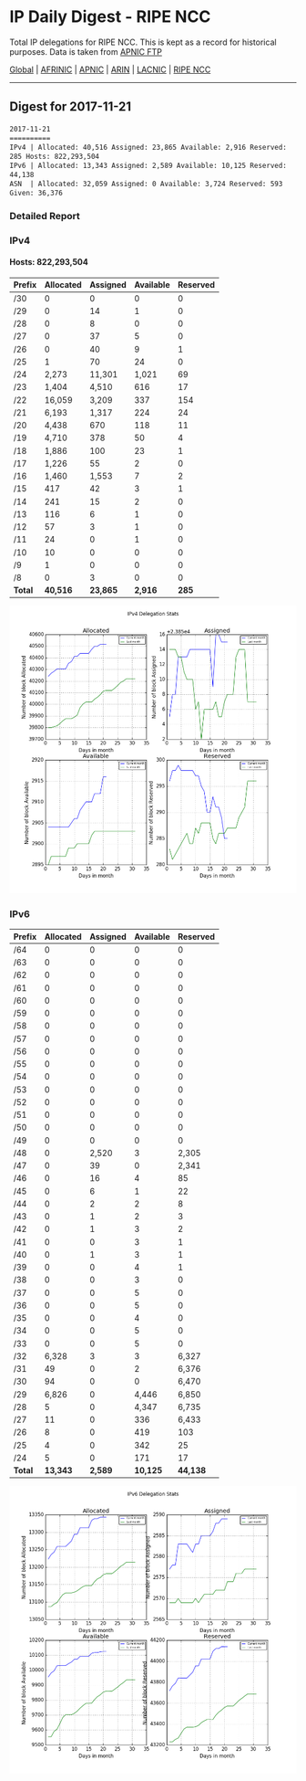 # IP Daily Digest - RIPE NCC

Total IP delegations for RIPE NCC. This is kept as a record for historical purposes. Data is taken from [APNIC FTP](https://ftp.apnic.net/)

[Global](https://github.com/csmets/IP-Daily-Digest) | [AFRINIC](https://github.com/csmets/IP-Daily-Digest/tree/master/archives/AFRINIC) | [APNIC](https://github.com/csmets/IP-Daily-Digest/tree/master/archives/APNIC) | [ARIN](https://github.com/csmets/IP-Daily-Digest/tree/master/archives/ARIN) | [LACNIC](https://github.com/csmets/IP-Daily-Digest/tree/master/archives/LACNIC) | [RIPE NCC](https://github.com/csmets/IP-Daily-Digest/tree/master/archives/RIPE_NCC)

---

## Digest for 2017-11-21
```
2017-11-21
==========
IPv4 | Allocated: 40,516 Assigned: 23,865 Available: 2,916 Reserved: 285 Hosts: 822,293,504
IPv6 | Allocated: 13,343 Assigned: 2,589 Available: 10,125 Reserved: 44,138
ASN  | Allocated: 32,059 Assigned: 0 Available: 3,724 Reserved: 593 Given: 36,376
```

### Detailed Report

### IPv4

#### Hosts: **822,293,504**

| Prefix | Allocated | Assigned | Available | Reserved |
| ----- | ----- | ----- | ----- | ----- |
| /30 | 0 | 0 | 0 | 0 |
| /29 | 0 | 14 | 1 | 0 |
| /28 | 0 | 8 | 0 | 0 |
| /27 | 0 | 37 | 5 | 0 |
| /26 | 0 | 40 | 9 | 1 |
| /25 | 1 | 70 | 24 | 0 |
| /24 | 2,273 | 11,301 | 1,021 | 69 |
| /23 | 1,404 | 4,510 | 616 | 17 |
| /22 | 16,059 | 3,209 | 337 | 154 |
| /21 | 6,193 | 1,317 | 224 | 24 |
| /20 | 4,438 | 670 | 118 | 11 |
| /19 | 4,710 | 378 | 50 | 4 |
| /18 | 1,886 | 100 | 23 | 1 |
| /17 | 1,226 | 55 | 2 | 0 |
| /16 | 1,460 | 1,553 | 7 | 2 |
| /15 | 417 | 42 | 3 | 1 |
| /14 | 241 | 15 | 2 | 0 |
| /13 | 116 | 6 | 1 | 0 |
| /12 | 57 | 3 | 1 | 0 |
| /11 | 24 | 0 | 1 | 0 |
| /10 | 10 | 0 | 0 | 0 |
| /9 | 1 | 0 | 0 | 0 |
| /8 | 0 | 3 | 0 | 0 |
| **Total** | **40,516** | **23,865** | **2,916** | **285** |

![ipv4-stats](ipv4-figure.png)

### IPv6

| Prefix | Allocated | Assigned | Available | Reserved |
| ----- | ----- | ----- | ----- | ----- |
| /64 | 0 | 0 | 0 | 0 |
| /63 | 0 | 0 | 0 | 0 |
| /62 | 0 | 0 | 0 | 0 |
| /61 | 0 | 0 | 0 | 0 |
| /60 | 0 | 0 | 0 | 0 |
| /59 | 0 | 0 | 0 | 0 |
| /58 | 0 | 0 | 0 | 0 |
| /57 | 0 | 0 | 0 | 0 |
| /56 | 0 | 0 | 0 | 0 |
| /55 | 0 | 0 | 0 | 0 |
| /54 | 0 | 0 | 0 | 0 |
| /53 | 0 | 0 | 0 | 0 |
| /52 | 0 | 0 | 0 | 0 |
| /51 | 0 | 0 | 0 | 0 |
| /50 | 0 | 0 | 0 | 0 |
| /49 | 0 | 0 | 0 | 0 |
| /48 | 0 | 2,520 | 3 | 2,305 |
| /47 | 0 | 39 | 0 | 2,341 |
| /46 | 0 | 16 | 4 | 85 |
| /45 | 0 | 6 | 1 | 22 |
| /44 | 0 | 2 | 2 | 8 |
| /43 | 0 | 1 | 2 | 3 |
| /42 | 0 | 1 | 3 | 2 |
| /41 | 0 | 0 | 3 | 1 |
| /40 | 0 | 1 | 3 | 1 |
| /39 | 0 | 0 | 4 | 1 |
| /38 | 0 | 0 | 3 | 0 |
| /37 | 0 | 0 | 5 | 0 |
| /36 | 0 | 0 | 5 | 0 |
| /35 | 0 | 0 | 4 | 0 |
| /34 | 0 | 0 | 5 | 0 |
| /33 | 0 | 0 | 5 | 0 |
| /32 | 6,328 | 3 | 3 | 6,327 |
| /31 | 49 | 0 | 2 | 6,376 |
| /30 | 94 | 0 | 0 | 6,470 |
| /29 | 6,826 | 0 | 4,446 | 6,850 |
| /28 | 5 | 0 | 4,347 | 6,735 |
| /27 | 11 | 0 | 336 | 6,433 |
| /26 | 8 | 0 | 419 | 103 |
| /25 | 4 | 0 | 342 | 25 |
| /24 | 5 | 0 | 171 | 17 |
| **Total** | **13,343** | **2,589** | **10,125** | **44,138** |

![ipv6-stats](ipv6-figure.png)